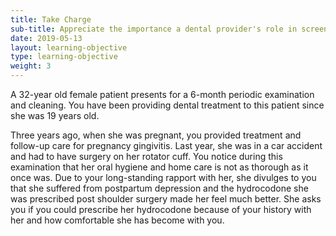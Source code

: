 ```yaml
---
title: Take Charge 
sub-title: Appreciate the importance a dental provider's role in screening for substance disorders and patients at-risk 
date: 2019-05-13
layout: learning-objective
type: learning-objective
weight: 3
---
```

A 32-year old female patient presents for a 6-month periodic examination and
cleaning. You have been providing dental treatment to this patient since she
was 19 years old.

Three years ago, when she was pregnant, you provided treatment and follow-up
care for pregnancy gingivitis. Last year, she was in a car accident and had to
have surgery on her rotator cuff. You notice during this examination that her
oral hygiene and home care is not as thorough as it once was. Due to your
long-standing rapport with her, she divulges to you that she suffered from
postpartum depression and the hydrocodone she was prescribed post shoulder
surgery made her feel much better. She asks you if you could prescribe her
hydrocodone because of your history with her and how comfortable she has become
with you.
